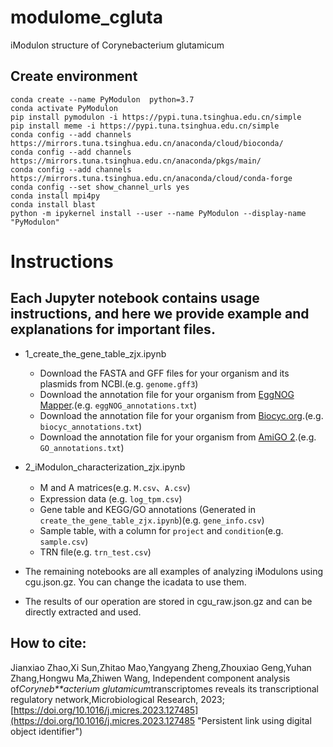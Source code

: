 # modulome_cgluta

iModulon structure of Corynebacterium glutamicum

## Create environment

```
conda create --name PyModulon  python=3.7
conda activate PyModulon
pip install pymodulon -i https://pypi.tuna.tsinghua.edu.cn/simple
pip install meme -i https://pypi.tuna.tsinghua.edu.cn/simple
conda config --add channels https://mirrors.tuna.tsinghua.edu.cn/anaconda/cloud/bioconda/
conda config --add channels https://mirrors.tuna.tsinghua.edu.cn/anaconda/pkgs/main/
conda config --add channels https://mirrors.tuna.tsinghua.edu.cn/anaconda/cloud/conda-forge
conda config --set show_channel_urls yes
conda install mpi4py
conda install blast
python -m ipykernel install --user --name PyModulon --display-name "PyModulon"
```

# Instructions

## Each Jupyter notebook contains usage instructions, and here we provide example and explanations for important files.

* 1_create_the_gene_table_zjx.ipynb

  * Download the FASTA and GFF files for your organism and its plasmids from NCBI.(e.g. `genome.gff3`)
  * Download the annotation file for your organism from [EggNOG Mapper](http://eggnog-mapper.embl.de/).(e.g. `eggNOG_annotations.txt`)
  * Download the annotation file for your organism from [Biocyc.org](https://biocyc.org/).(e.g. `biocyc_annotations.txt`)
  * Download the annotation file for your organism from [AmiGO 2](http://amigo.geneontology.org/amigo/search/annotation).(e.g. `GO_annotations.txt`)
* 2_iModulon_characterization_zjx.ipynb

  * M and A matrices(e.g. `M.csv`、`A.csv`)
  * Expression data (e.g. `log_tpm.csv`)
  * Gene table and KEGG/GO annotations (Generated in `create_the_gene_table_zjx.ipynb`)(e.g. `gene_info.csv`)
  * Sample table, with a column for `project` and `condition`(e.g. `sample.csv`)
  * TRN file(e.g. `trn_test.csv`)
* The remaining notebooks are all examples of analyzing iModulons using cgu.json.gz. You can change the icadata to use them.
* The results of our operation are stored in cgu_raw.json.gz and can be directly extracted and used.

## How to cite:

Jianxiao Zhao,Xi Sun,Zhitao Mao,Yangyang Zheng,Zhouxiao Geng,Yuhan Zhang,Hongwu Ma,Zhiwen Wang, Independent component analysis of*Coryneb**acterium glutamicum*transcriptomes reveals its transcriptional regulatory network,Microbiological Research, 2023; [https://doi.org/10.1016/j.micres.2023.127485](https://doi.org/10.1016/j.micres.2023.127485 "Persistent link using digital object identifier")
